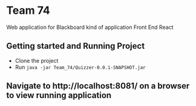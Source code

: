 # Team 74
Web application for Blackboard kind of application
Front End React

## Getting started and Running Project
  - Clone the project
  - Run ``` java -jar Team_74/Quizzer-0.0.1-SNAPSHOT.jar ```

## Navigate to http://localhost:8081/ on a browser to view running application
